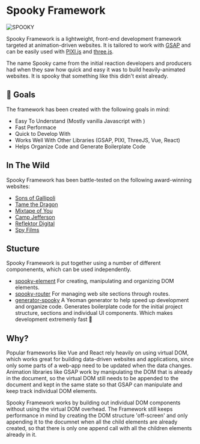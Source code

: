 # Spooky Framework

![SPOOKY](http://i.imgur.com/Ut23RfP.png)

Spooky Framework is a lightweight, front-end development framework targeted at animation-driven websites. It is tailored to work with [GSAP](https://greensock.com/gsap) and can be easily used with [PIXI.js](http://www.pixijs.com/) and [three.js](https://threejs.org/).

The name Spooky came from the initial reaction developers and producers had when they saw how quick and easy it was to build heavily-animated websites. It is spooky that something like this didn't exist already.

## :ghost: Goals

The framework has been created with the following goals in mind:

- Easy To Understand (Mostly vanilla Javascript with )
- Fast Performace
- Quick to Develop With
- Works Well With Other Libraries (GSAP, PIXI, ThreeJS, Vue, React)
- Helps Organize Code and Generate Boilerplate Code

## In The Wild

Spooky Framework has been battle-tested on the following award-winning websites:

- [Sons of Gallipoli](http://sonsofgallipoli.com/)
- [Tame the Dragon](http://www.tamethedragon.com/)
- [Mixtape of You](http://mixtapeofyou.com/)
- [Camp Jefferson](http://campjefferson.com/)
- [Reflektor Digital](https://reflektor.digital/)
- [Spy Films](http://spyfilms.com/)

## Stucture

Spooky Framework is put together using a number of different componenents, which can be used independently.

- [spooky-element](https://github.com/maxtherocket/spooky-element) For creating, manipulating and organizing DOM elements.
- [spooky-router](https://github.com/maxtherocket/spooky-router) For managing web site sections through routes.
- [generator-spooky](https://github.com/maxtherocket/generator-spooky) A Yeoman generator to help speed up development and organize code. Generates boilerplate code for the initial project structure, sections and individual UI components. Which makes development extremenly fast :rocket:

## Why?

Popular frameworks like Vue and React rely heavily on using virtual DOM, which works great for building data-driven websites and applications, since only some parts of a web-app need to be updated when the data changes. Animation libraries like GSAP work by manipulating the DOM that is already in the document, so the virtual DOM still needs to be appended to the document and kept in the same state so that GSAP can manipulate and keep track individual DOM elements.

Spooky Framework works by building out individual DOM components without using the virtual DOM overhead. The Framework still keeps performance in mind by creating the DOM structure 'off-screen' and only appending it to the documnet when all the child elements are already created, so that there is only one append call with all the children elements already in it.






